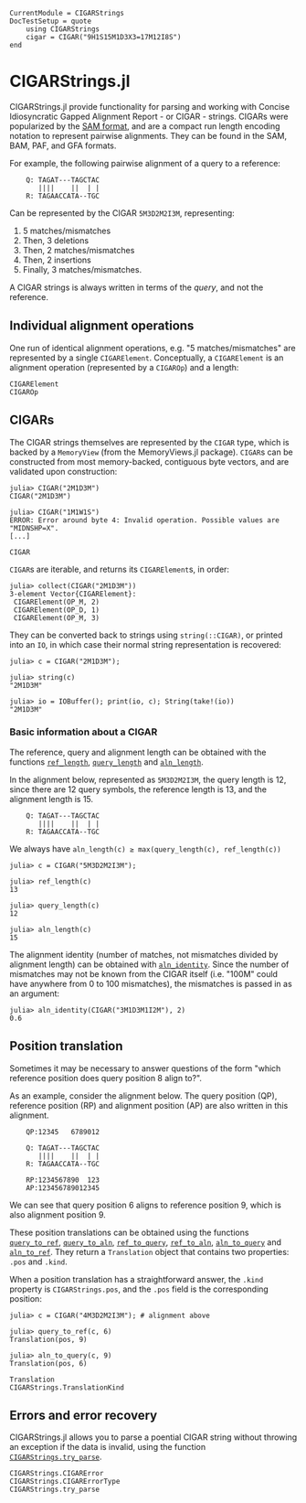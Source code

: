 ```@meta
CurrentModule = CIGARStrings
DocTestSetup = quote
    using CIGARStrings
    cigar = CIGAR("9H1S15M1D3X3=17M12I8S")
end
```

# CIGARStrings.jl
CIGARStrings.jl provide functionality for parsing and working with Concise Idiosyncratic Gapped Alignment Report - or CIGAR - strings.
CIGARs were popularized by the [SAM format](https://en.wikipedia.org/wiki/SAM_(file_format)), and are a compact run length encoding notation to represent pairwise alignments.
They can be found in the SAM, BAM, PAF, and GFA formats.

For example, the following pairwise alignment of a query to a reference:

```
    Q: TAGAT---TAGCTAC
       ||||    ||  | |
    R: TAGAACCATA--TGC
```
Can be represented by the CIGAR `5M3D2M2I3M`, representing:
1. 5 matches/mismatches
2. Then, 3 deletions
3. Then, 2 matches/mismatches
4. Then, 2 insertions
5. Finally, 3 matches/mismatches.

A CIGAR strings is always written in terms of the _query_, and not the reference. 

## Individual alignment operations
One run of identical alignment operations, e.g. "5 matches/mismatches" are represented
by a single `CIGARElement`.
Conceptually, a `CIGARElement` is an alignment operation (represented by a `CIGAROp`) and a length:

```@docs
CIGARElement
CIGAROp
```

## CIGARs
The CIGAR strings themselves are represented by the `CIGAR` type, which is backed by
a `MemoryView` (from the MemoryViews.jl package).
`CIGAR`s can be constructed from most memory-backed, contiguous byte vectors, and are validated upon construction:

```jldoctest
julia> CIGAR("2M1D3M")
CIGAR("2M1D3M")

julia> CIGAR("1M1W1S")
ERROR: Error around byte 4: Invalid operation. Possible values are "MIDNSHP=X".
[...]
```

```@docs
CIGAR
```

`CIGAR`s are iterable, and returns its `CIGARElement`s, in order:

```jldoctest
julia> collect(CIGAR("2M1D3M"))
3-element Vector{CIGARElement}:
 CIGARElement(OP_M, 2)
 CIGARElement(OP_D, 1)
 CIGARElement(OP_M, 3)
```

They can be converted back to strings using `string(::CIGAR)`, or printed into
an `IO`, in which case their normal string representation is recovered:

```jldoctest
julia> c = CIGAR("2M1D3M");

julia> string(c)
"2M1D3M"

julia> io = IOBuffer(); print(io, c); String(take!(io))
"2M1D3M"
```

### Basic information about a CIGAR
The reference, query and alignment length can be obtained with the functions
[`ref_length`](@ref), [`query_length`](@ref) and [`aln_length`](@ref).

In the alignment below, represented as `5M3D2M2I3M`, the query length is
12, since there are 12 query symbols, the reference length is 13, and the
alignment length is 15.

```
    Q: TAGAT---TAGCTAC
       ||||    ||  | |
    R: TAGAACCATA--TGC
```

We always have `aln_length(c) ≥ max(query_length(c), ref_length(c))`

```jldoctest
julia> c = CIGAR("5M3D2M2I3M");

julia> ref_length(c)
13

julia> query_length(c)
12

julia> aln_length(c)
15
```

The alignment identity (number of matches, not mismatches divided by alignment length)
can be obtained with [`aln_identity`](@ref).
Since the number of mismatches may not be known from the CIGAR itself (i.e. "100M"
could have anywhere from 0 to 100 mismatches), the mismatches is passed in as an argument:

```jldoctest
julia> aln_identity(CIGAR("3M1D3M1I2M"), 2)
0.6
```

## Position translation
Sometimes it may be necessary to answer questions of the form
"which reference position does query position 8 align to?".

As an example, consider the alignment below.
The query position (QP), reference position (RP) and alignment position (AP)
are also written in this alignment.

```
    QP:12345   6789012

    Q: TAGAT---TAGCTAC
       ||||    ||  | |
    R: TAGAACCATA--TGC

    RP:1234567890  123
    AP:123456789012345
```

We can see that query position 6 aligns to reference position 9, which is also
alignment position 9.

These position translations can be obtained using the functions [`query_to_ref`](@ref),
[`query_to_aln`](@ref), [`ref_to_query`](@ref), [`ref_to_aln`](@ref), [`aln_to_query`](@ref) and [`aln_to_ref`](@ref).
They return a `Translation` object that contains two properties: `.pos` and `.kind`.

When a position translation has a straightforward answer, the `.kind` property is
`CIGARStrings.pos`, and the `.pos` field is the corresponding position:

```jldoctest
julia> c = CIGAR("4M3D2M2I3M"); # alignment above

julia> query_to_ref(c, 6)
Translation(pos, 9)

julia> aln_to_query(c, 9)
Translation(pos, 6)
```

```@docs
Translation
CIGARStrings.TranslationKind
```

## Errors and error recovery
CIGARStrings.jl allows you to parse a poential CIGAR string without throwing an exception if the data is invalid, using the function [`CIGARStrings.try_parse`](@ref).

```@docs
CIGARStrings.CIGARError
CIGARStrings.CIGARErrorType
CIGARStrings.try_parse
```